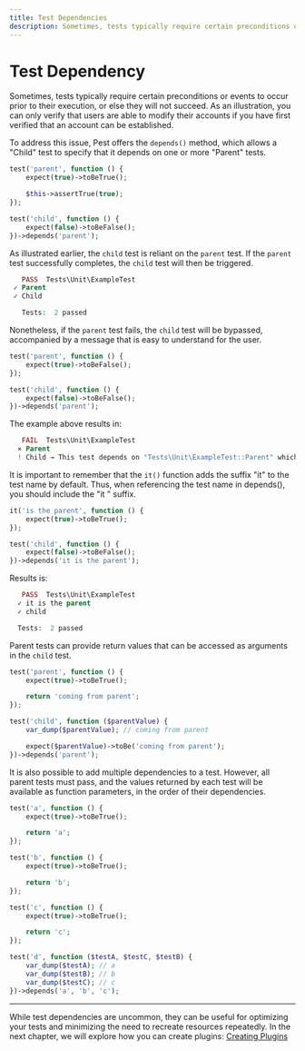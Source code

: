 ```yaml
---
title: Test Dependencies
description: Sometimes, tests typically require certain preconditions or events to occur prior to their execution, or else they will not succeed. As an illustration, you can only verify that users are able to modify their accounts if you have first verified that an account can be established.
---
```


# Test Dependency

Sometimes, tests typically require certain preconditions or events to occur prior to their execution, or else they will not succeed. As an illustration, you can only verify that users are able to modify their accounts if you have first verified that an account can be established.

To address this issue, Pest offers the `depends()` method, which allows a "Child" test to specify that it depends on one or more "Parent" tests.

```php
test('parent', function () {
    expect(true)->toBeTrue();

    $this->assertTrue(true);
});

test('child', function () {
    expect(false)->toBeFalse();
})->depends('parent');
```

As illustrated earlier, the `child` test is reliant on the `parent` test. If the `parent` test successfully completes, the `child` test will then be triggered.

```php
   PASS  Tests\Unit\ExampleTest
 ✓ Parent
 ✓ Child

   Tests:  2 passed
```

Nonetheless, if the `parent` test fails, the `child` test will be bypassed, accompanied by a message that is easy to understand for the user.

```php
test('parent', function () {
    expect(true)->toBeFalse();
});

test('child', function () {
    expect(false)->toBeFalse();
})->depends('parent');
```

The example above results in:

```php
   FAIL  Tests\Unit\ExampleTest
  ⨯ Parent
  ! Child → This test depends on "Tests\Unit\ExampleTest::Parent" which does not exist.
```

It is important to remember that the `it()` function adds the suffix "it" to the test name by default. Thus, when referencing the test name in depends(), you should include the "it " suffix.

```php
it('is the parent', function () {
    expect(true)->toBeTrue();
});

test('child', function () {
    expect(false)->toBeFalse();
})->depends('it is the parent');
```

Results is:

```php
   PASS  Tests\Unit\ExampleTest
  ✓ it is the parent
  ✓ child

  Tests:  2 passed
```

Parent tests can provide return values that can be accessed as arguments in the `child` test.

```php
test('parent', function () {
    expect(true)->toBeTrue();

    return 'coming from parent';
});

test('child', function ($parentValue) {
    var_dump($parentValue); // coming from parent

    expect($parentValue)->toBe('coming from parent');
})->depends('parent');
```

It is also possible to add multiple dependencies to a test. However, all parent tests must pass, and the values returned by each test will be available as function parameters, in the order of their dependencies.

```php
test('a', function () {
    expect(true)->toBeTrue();

    return 'a';
});

test('b', function () {
    expect(true)->toBeTrue();

    return 'b';
});

test('c', function () {
    expect(true)->toBeTrue();

    return 'c';
});

test('d', function ($testA, $testC, $testB) {
    var_dump($testA); // a
    var_dump($testB); // b
    var_dump($testC); // c
})->depends('a', 'b', 'c');
```

---

While test dependencies are uncommon, they can be useful for optimizing your tests and minimizing the need to recreate resources repeatedly. In the next chapter, we will explore how you can create plugins: [Creating Plugins](/docs/creating-plugins)
